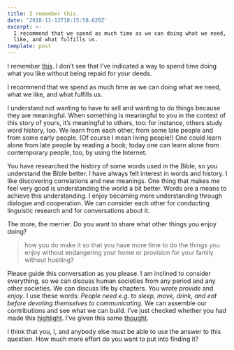```yaml
---
title: I remember this.
date: '2018-11-13T18:15:58.628Z'
excerpt: >-
  I recommend that we spend as much time as we can doing what we need, what we
  like, and what fulfills us.
template: post
---
```

I remember [this](https://julianlog.blogspot.com/2013/06/start-up-without-capital.html). I don’t see that I’ve indicated a way to spend time doing what you like without being repaid for your deeds.

I recommend that we spend as much time as we can doing what we need, what we like, and what fulfills us.

I understand not wanting to have to sell and wanting to do things because they are meaningful. When something is meaningful to you in the context of this story of yours, it’s meaningful to others, too: for instance, others study word history, too. We learn from each other, from some late people and from some early people. (Of course I mean living people!) One could learn alone from late people by reading a book; today one can learn alone from contemporary people, too, by using the Internet.

You have researched the history of some words used in the Bible, so you understand the Bible better. I have always felt interest in words and history. I like discovering correlations and new meanings. One thing that makes me feel very good is understanding the world a bit better. Words are a means to achieve this understanding. I enjoy becoming more understanding through dialogue and cooperation. We can consider each other for conducting linguistic research and for conversations about it.

The more, the merrier. Do you want to share what other things you enjoy doing?

> how you do make it so that you have more time to do the things you enjoy without endangering your home or provision for your family without hustling?

Please guide this conversation as you please. I am inclined to consider everything, so we can discuss human societies from any period and any other societies. We can discuss life by chapters. You wrote *provide* and *enjoy*. I use these words: *People need e.g. to sleep, move, drink, and eat before devoting themselves to communicating.* We can assemble our contributions and see what we can build. I’ve just checked whether you had made this [highlight](https://medium.com/@JulianDumitrasc/how-does-the-number-of-people-influence-life-35b955485c0c#45d3). I’ve given this some [thought](https://julianlog.blogspot.com/2014/03/translation5.html).

I think that you, I, and anybody else must be able to use the answer to this question. How much more effort do you want to put into finding it?
